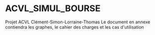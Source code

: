 # ACVL_SIMUL_BOURSE
Projet ACVL Clément-Simon-Lorraine-Thomas
Le document en annexe contiendra les graphes, le cahier des charges et les cas d'utilisation
